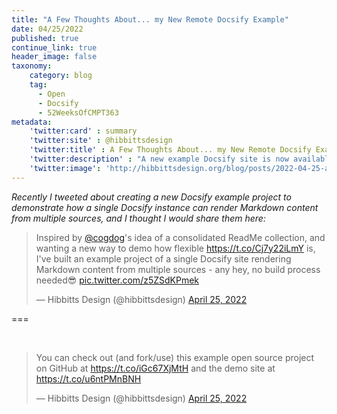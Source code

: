 ```yaml
---
title: "A Few Thoughts About... my New Remote Docsify Example"
date: 04/25/2022
published: true
continue_link: true
header_image: false
taxonomy:
    category: blog
    tag:
      - Open
      - Docsify
      - 52WeeksOfCMPT363
metadata:
    'twitter:card' : summary
    'twitter:site' : @hibbittsdesign
    'twitter:title' : A Few Thoughts About... my New Remote Docsify Example
    'twitter:description' : "A new example Docsify site is now available on GitHub as a working example of a single Docsify site rendering Markdown content from multiple GitHub repositories."
    'twitter:image': 'http://hibbittsdesign.org/blog/posts/2022-04-25-a-few-thoughts-about-my-new-remote-docsify-example/screenshot.png'
---
```


_Recently I tweeted about creating a new Docsify example project to demonstrate how a single Docsify instance can render Markdown content from multiple sources, and I thought I would share them here:_

<blockquote class="twitter-tweet" data-lang="en"><p lang="en" dir="ltr">Inspired by <a href="https://twitter.com/cogdog?ref_src=twsrc%5Etfw">@cogdog</a>&#39;s idea of a consolidated ReadMe collection, and wanting a new way to demo how flexible <a href="https://t.co/Cj7y22iLmY">https://t.co/Cj7y22iLmY</a> is, I&#39;ve built an example project of a single Docsify site rendering Markdown content from multiple sources - any hey, no build process needed😎 <a href="https://t.co/z5ZSdKPmek">pic.twitter.com/z5ZSdKPmek</a></p>&mdash; Hibbitts Design (@hibbittsdesign)  <a href="https://twitter.com/hibbittsdesign/status/1518633675981672449?ref_src=twsrc%5Etfw">April 25, 2022</a></blockquote>
<script async src="https://platform.twitter.com/widgets.js" charset="utf-8"></script>

===

<br>

<blockquote class="twitter-tweet" data-conversation="none"><p lang="en" dir="ltr">You can check out (and fork/use) this example open source project on GitHub at <a href="https://t.co/iGc67XjMtH">https://t.co/iGc67XjMtH</a> and the demo site at <a href="https://t.co/u6ntPMnBNH">https://t.co/u6ntPMnBNH</a></p>&mdash; Hibbitts Design (@hibbittsdesign) <a href="https://twitter.com/hibbittsdesign/status/1518633998875987969?ref_src=twsrc%5Etfw">April 25, 2022</a></blockquote> <script async src="https://platform.twitter.com/widgets.js" charset="utf-8"></script>
